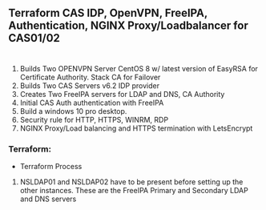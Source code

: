 ## Terraform CAS IDP, OpenVPN, FreeIPA, Authentication, NGINX Proxy/Loadbalancer for CAS01/02
#


1. Builds Two OPENVPN Server CentOS 8 w/ latest version of EasyRSA for Certificate Authority. Stack CA for Failover
2. Builds Two CAS Servers v6.2 IDP provider
3. Creates Two FreeIPA servers for LDAP and DNS, CA Authority
4. Initial CAS Auth authentication with FreeIPA
6. Build a windows 10 pro desktop. 
7. Security rule for HTTP, HTTPS, WINRM, RDP
8. NGINX Proxy/Load balancing and HTTPS termination with LetsEncrypt

### Terraform:

* Terraform Process
1. NSLDAP01 and NSLDAP02 have to be present before setting up the other instances. These are the FreeIPA Primary and Secondary LDAP and DNS servers

### 
